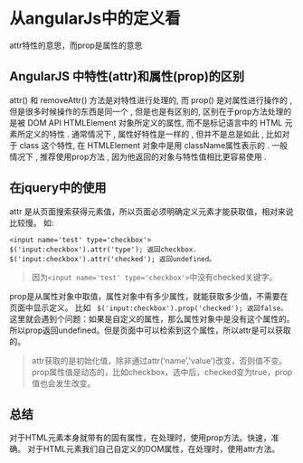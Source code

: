 # 从angularJs中的定义看
   attr特性的意思，而prop是属性的意思
## AngularJS 中特性(attr)和属性(prop)的区别
attr() 和 removeAttr() 方法是对特性进行处理的, 而 prop() 是对属性进行操作的 , 但是很多时候操作的东西是同一个 , 
    但是也是有区别的, 区别在于prop方法处理的是被 DOM API HTMLElement 对象所定义的属性, 而不是标记语言中的 HTML 元素所定义的特性 . 
    通常情况下 , 属性好特性是一样的 , 但并不是总是如此 , 比如对于 class 这个特性, 在 HTMLElement 对象中是用 className属性表示的 .
    一般情况下 , 推荐使用prop方法 , 因为他返回的对象与特性值相比更容易使用 .
## 在jquery中的使用
attr 是从页面搜索获得元素值，所以页面必须明确定义元素才能获取值，相对来说比较慢。 
如:
```
<input name='test' type='checkbox'> 
$('input:checkbox').attr('type'); 返回checkbox. 
$('input:checkbox').attr('checked'); 返回undefined。 
```
> 因为```<input name='test' type='checkbox'>```中没有checked关键字。

prop是从属性对象中取值，属性对象中有多少属性，就能获取多少值，不需要在页面中显示定义。 
比如 
``` $('input:checkbox').prop('checked'); 返回false。```
这里就会遇到个问题：如果是自定义的属性，那么属性对象中是没有这个属性的。所以prop返回undefined。但是页面中可以检索到这个属性，所以attr是可以获取的。

> attr获取的是初始化值，除非通过attr(‘name’,’value’)改变，否则值不变。prop属性值是动态的，比如checkbox，选中后，checked变为true，prop值也会发生改变。
## 总结
对于HTML元素本身就带有的固有属性，在处理时，使用prop方法。快速，准确。
对于HTML元素我们自己自定义的DOM属性，在处理时，使用attr方法。

    
